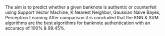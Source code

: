 The aim is to predict whether a given banknote is authentic or counterfeit using Support Vector Machine, K Nearest Neighbor, Gaussian Naive Bayes, Perceptron Learning
After comparison it is concluded that the KNN & SVM algorithms are the best algorithms for banknote authentication with an accuracy of 100% & 99.45%.
